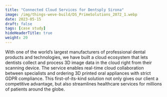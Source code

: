 ```yaml
---
title: "Connected Cloud Services for Dentsply Sirona"
image: /img/things-weve-build/DS_PrimeSolutions_2072_1.webp
date: 2023-05-15
draft: false
tags: [case study]
hideHeaderTitle: true
weight: 20
---
```


With one of the world’s largest manufacturers of professional dental products and technologies, we have built a cloud ecosystem that lets dentists collect and process 3D image data in the cloud right from their scanning device. The service enables real-time cloud collaboration between specialists and ordering 3D printed oral appliances with strict GDPR compliance. This first-of-its-kind solution not only gives our client a competitive advantage, but also streamlines healthcare services for millions of patients around the globe.
